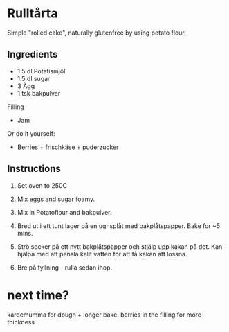 # Rulltårta

Simple "rolled cake", naturally glutenfree by using potato flour.

## Ingredients

- 1.5 dl Potatismjöl
- 1.5 dl sugar
- 3 Ägg
- 1 tsk bakpulver

Filling
- Jam

Or do it yourself:
- Berries + frischkäse + puderzucker


## Instructions

1. Set oven to 250C

2. Mix eggs and sugar foamy. 

3. Mix in Potatoflour and bakpulver.

4. Bred ut i ett tunt lager på en ugnsplåt med bakplåtspapper. Bake for ~5 mins.

5. Strö socker på ett nytt bakplåtspapper och stjälp upp kakan på det. Kan hjälpa med att pensla kallt vatten för att 
få kakan att lossna.

6. Bre på fyllning - rulla sedan ihop.


# next time?
kardemumma for dough + longer bake.
berries in the filling for more thickness